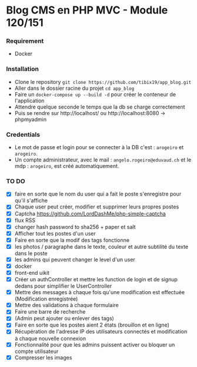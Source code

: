 # Blog CMS en PHP MVC - Module 120/151

### Requirement

- Docker

### Installation
- Clone le repository `git clone https://github.com/tibix19/app_blog.git`
- Aller dans le dossier racine du projet `cd app_blog`
- Faire un `docker-compose up --build -d` pour créer le conteneur de l'application
- Attendre quelque seconde le temps que la db se charge correctement
- Puis se rendre sur http://localhost/ ou http://localhost:8080 -> phpmyadmin 


### Credentials
- Le mot de passe et login pour se connecter à la DB c'est : `arogeiro` et `arogeiro`.
- Un compte administrateur, avec le mail : `angelo.rogeiro@eduvaud.ch` et le mdp : `arogeiro`, est créé automatiquement.


### TO DO
- [x] faire en sorte que le nom du user qui a fait le poste s'enregistre pour qu'il s'affiche
- [x] Chaque user peut créer, modifier et supprimer leurs propres postes
- [x] Captcha https://github.com/LordDashMe/php-simple-captcha
- [x] flux RSS
- [x] changer hash password to sha256 + paper et salt
- [x] Afficher tout les postes d'un user
- [x] Faire en sorte que la modif des tags fonctionne
- [x] les photos / paragraphe dans le texte, couleur et autre subtilité du texte dans le poste
- [x] les admins qui peuvent changer le level d'un user
- [x] docker
- [x] front-end uikit
- [x] Créer un authController et mettre les function de login et de signup dedans pour simplifier le UserController
- [x] Mettre des messages à chaque fois qu'une modification est effectuée (Modification enregistrée)
- [x] Mettre des validations à chaque formulaire
- [x] Faire une barre de recherche
- [x] (Admin peut ajouter ou enlever des tags)
- [x] Faire en sorte que les postes aient 2 états (brouillon et en ligne)
- [x] Récupération de l'adresse IP des utilisateurs connectés et modification à chaque nouvelle connexion
- [x] Fonctionnalité pour que les admins puissent activer ou bloquer un compte utilisateur 
- [x] Compresser les images
